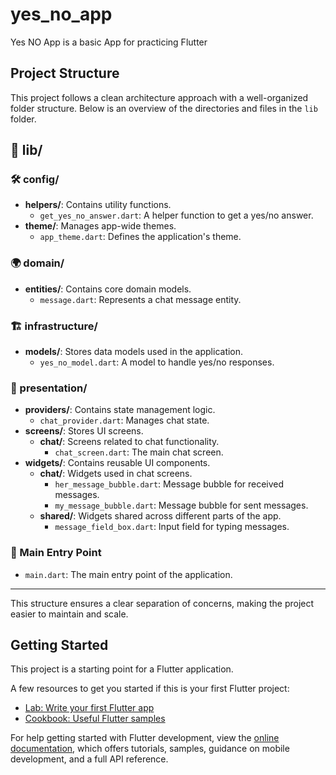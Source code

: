 # yes_no_app

Yes NO App is a basic App for practicing Flutter

## Project Structure

This project follows a clean architecture approach with a well-organized folder structure. Below is an overview of the directories and files in the `lib` folder.

## 📂 lib/

### 🛠 config/

- **helpers/**: Contains utility functions.
  - `get_yes_no_answer.dart`: A helper function to get a yes/no answer.
- **theme/**: Manages app-wide themes.
  - `app_theme.dart`: Defines the application's theme.

### 🌍 domain/

- **entities/**: Contains core domain models.
  - `message.dart`: Represents a chat message entity.

### 🏗 infrastructure/

- **models/**: Stores data models used in the application.
  - `yes_no_model.dart`: A model to handle yes/no responses.

### 🎨 presentation/

- **providers/**: Contains state management logic.
  - `chat_provider.dart`: Manages chat state.
- **screens/**: Stores UI screens.
  - **chat/**: Screens related to chat functionality.
    - `chat_screen.dart`: The main chat screen.
- **widgets/**: Contains reusable UI components.
  - **chat/**: Widgets used in chat screens.
    - `her_message_bubble.dart`: Message bubble for received messages.
    - `my_message_bubble.dart`: Message bubble for sent messages.
  - **shared/**: Widgets shared across different parts of the app.
    - `message_field_box.dart`: Input field for typing messages.

### 🚀 Main Entry Point

- `main.dart`: The main entry point of the application.

---

This structure ensures a clear separation of concerns, making the project easier to maintain and scale.

## Getting Started

This project is a starting point for a Flutter application.

A few resources to get you started if this is your first Flutter project:

- [Lab: Write your first Flutter app](https://docs.flutter.dev/get-started/codelab)
- [Cookbook: Useful Flutter samples](https://docs.flutter.dev/cookbook)

For help getting started with Flutter development, view the
[online documentation](https://docs.flutter.dev/), which offers tutorials,
samples, guidance on mobile development, and a full API reference.
